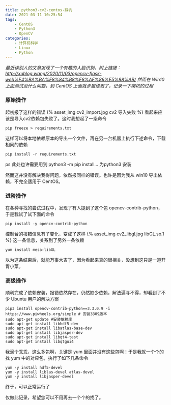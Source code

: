 ```yaml
---
title: python3-cv2-centos-踩坑
date: 2021-03-11 10:25:54
tags:
    - CentOS
    - Python3
    - OpenCV
categories:
    - 计算机科学
    - Linux
    - Python
---
```


*最近读别人的文章发现了一个有趣的人脸识别，附上链接：*
*http://xublog.wang/2020/11/03/opencv-flask-web%E4%BA%BA%E8%84%B8%E8%AF%86%E5%88%AB/*
*然而在 Win10 上面测试没什么问题，到 CentOS 上面就步履维艰了，记录一下爬坑的过程*

<!--more-->
### 原始操作
起初报了这样的错误
{% asset_img cv2_import.jpg cv2 导入失败 %}
看起来应该是导入cv2依赖包失败了。这时我想起了一条命令

    pip freeze > requirements.txt

这样可以将本地依赖原本的导出一个文件，再在另一台机器上执行下述命令，下载相同的依赖

    pip install -r requirements.txt

ps 此处也许需要用到 python3 -m pip install... 为python3 安装

然而这并没有解决我得问题，依然报同样的错误。也许是因为我从 win10 导出依赖，不完全适用于 CentOS。

### 进阶操作
在各种寻找的尝试过程中，发现了有人提到了这个包 opencv-contrib-python，于是我试了试下面的命令

    pip install -y opencv-contrib-python

控制台的报错信息有了变化，变成了这样
{% asset_img cv2_libgl.jpg libGL.so.1 %}
这一条信息，关系到了另外一条依赖

    yum install mesa-libGL

以为这条结束后，就能万事大吉了，因为看起来真的很相关，没想到这只是一道开胃小菜。

### 高级操作
顺利完成了依赖安装，报错依然存在，仍然缺少依赖，解法遍寻不得，却看到了不少 Ubuntu 用户的解决方案

    pip3 install opencv-contrib-python==3.3.0.9 -i https://www.piwheels.org/simple # 安装3309版本
    sudo apt-get update #安装依赖库
    sudo apt-get install libhdf5-dev
    sudo apt-get install libatlas-base-dev
    sudo apt-get install libjasper-dev
    sudo apt-get install libqt4-test
    sudo apt-get install libqtgui4

我滴个乖乖，这么多包啊，关键是 yum 里面并没有这些包啊！于是我就一个个的找 yum 中的对应包，执行了如下几条命令

    yum -y install hdf5-devel
    yum -y install liblas-devel atlas-devel
    yum -y install libjasper-devel

终于，可以正常运行了

仅做此记录，希望您可以不用再去一个个的找了。
